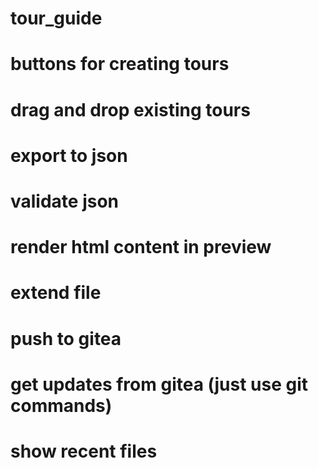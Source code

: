 # tour_guide

# buttons for creating tours
# drag and drop existing tours
# export to json
# validate json
# render html content in preview

# extend file
# push to gitea
# get updates from gitea (just use git commands)

# show recent files
